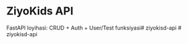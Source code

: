 # ZiyoKids API

FastAPI loyihasi: CRUD + Auth + User/Test funksiyasi#   z i y o k i s d - a p i  
 #   z i y o k i s d - a p i  
 